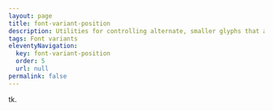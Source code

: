 ```yaml
---
layout: page
title: font-variant-position
description: Utilities for controlling alternate, smaller glyphs that are positioned as superscript or subscript.
tags: Font variants
eleventyNavigation:
  key: font-variant-position
  order: 5
  url: null
permalink: false
---
```


tk.

